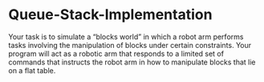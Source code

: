 # Queue-Stack-Implementation

Your task is to simulate a “blocks world” in which a robot arm performs tasks involving the manipulation of blocks under certain constraints. Your program will act as a robotic arm that responds to a limited set of commands that instructs the robot arm in how to manipulate blocks that lie on a flat table.
